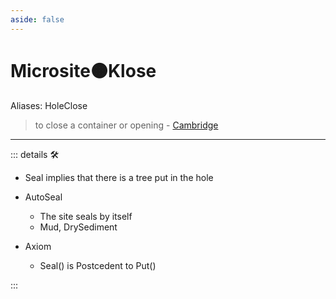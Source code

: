 ```yaml
---
aside: false
---
```

# Microsite🟠<motor>Klose</motor>

Aliases: HoleClose

> to close a container or opening - [Cambridge](https://dictionary.cambridge.org/dictionary/english/seal)

---

<!-- =================================================== -->
<!-- =================================================== -->
<!-- =================================================== -->
<!-- =================================================== -->
<!-- =================================================== -->
::: details 🛠

- Seal implies that there is a tree put in the hole
- AutoSeal
    - The site seals by itself
    - Mud, DrySediment

- Axiom
    - Seal() is Postcedent to Put()

:::
